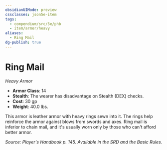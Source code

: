 ```yaml
---
obsidianUIMode: preview
cssclasses: json5e-item
tags:
  - compendium/src/5e/phb
  - item/armor/heavy
aliases:
  - Ring Mail
dg-publish: true
---
```

# Ring Mail
*Heavy Armor*  

- **Armor Class**: 14
- **Stealth**: The wearer has disadvantage on Stealth (DEX) checks.
- **Cost**: 30 gp
- **Weight**: 40.0 lbs.

This armor is leather armor with heavy rings sewn into it. The rings help reinforce the armor against blows from swords and axes. Ring mail is inferior to chain mail, and it's usually worn only by those who can't afford better armor.

*Source: Player's Handbook p. 145. Available in the SRD and the Basic Rules.*